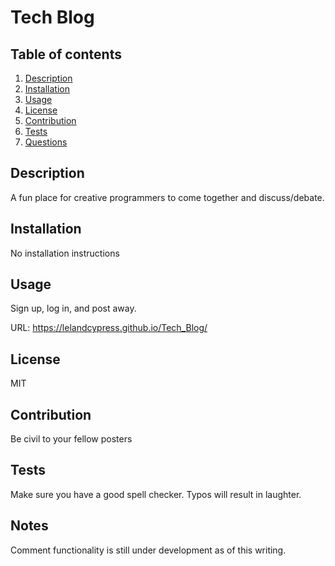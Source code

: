 # Tech Blog

## Table of contents

1. [Description](#Description)
2. [Installation](#Instructions)
3. [Usage](#Usage)
4. [License](#License)
5. [Contribution](#Contribution)
6. [Tests](#Tests)
7. [Questions](#Questions)

## Description

A fun place for creative programmers to come together and discuss/debate.

## Installation

No installation instructions

## Usage

Sign up, log in, and post away.

URL: https://lelandcypress.github.io/Tech_Blog/

## License

MIT 

## Contribution

Be civil to your fellow posters

## Tests

Make sure you have a good spell checker. Typos will result in laughter.

## Notes

Comment functionality is still under development as of this writing.
